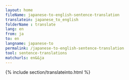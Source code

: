 ```yaml
---
layout: home
fileName: japanese-to-english-sentence-translation
translatein: japanese_to_english
folderName : translate
lang: en
from: ja
to: en
langname: japanese-to
permalink: /japanese-to-english-sentence-translation
tool: sentence-translations
matchurls: en&&ja
---
```

{% include section/translateinto.html %}
